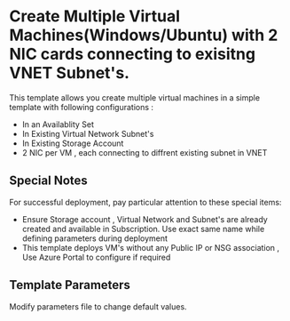 # Create Multiple Virtual Machines(Windows/Ubuntu) with 2 NIC cards connecting to exisitng VNET Subnet's.

This template allows you create multiple virtual machines in a simple template with following configurations :
+ In an Availablity Set 
+ In Existing Virtual Network Subnet's
+ In Existing Storage Account
+ 2 NIC per VM , each connecting to diffrent existing subnet in VNET



## Special Notes

For successful deployment, pay particular attention to these special items:

+ Ensure Storage account , Virtual Network and Subnet's are already created and available in Subscription. Use exact same name while defining parameters during deployment
+ This template deploys VM's without any Public IP or NSG association , Use Azure Portal to configure if required

## Template Parameters

Modify parameters file to change default values.